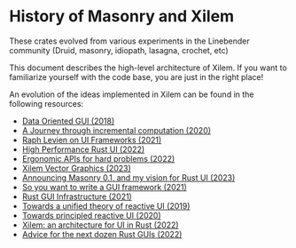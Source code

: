 # History of Masonry and Xilem

These crates evolved from various experiments in the Linebender community (Druid, masonry, idiopath, lasagna, crochet, etc)

This document describes the high-level architecture of Xilem.
If you want to familiarize yourself with the code base, you are just in the right place!

An evolution of the ideas implemented in Xilem can be found in the following resources:

- [Data Oriented GUI (2018)](https://www.youtube.com/watch?v=4YTfxresvS8)
- [A Journey through incremental computation (2020)](https://www.youtube.com/watch?v=DSuX-LIAU-I)
- [Raph Levien on UI Frameworks (2021)](https://www.youtube.com/watch?v=PwuwG2-0n3I)
- [High Performance Rust UI (2022)](https://www.youtube.com/watch?v=zVUTZlNCb8U)
- [Ergonomic APIs for hard problems (2022)](https://www.youtube.com/watch?v=Phk0C-kLlho&t=2706s)
- [Xilem Vector Graphics (2023)](https://www.youtube.com/watch?v=XjbVnwBtVEk)
- [Announcing Masonry 0.1, and my vision for Rust UI (2023)](https://poignardazur.github.io/2023/02/02/masonry-01-and-my-vision-for-rust-ui/)
- [So you want to write a GUI framework (2021)](https://www.cmyr.net/blog/gui-framework-ingredients.html)
- [Rust GUI Infrastructure (2021)](https://www.cmyr.net/blog/rust-gui-infra.html)
- [Towards a unified theory of reactive UI (2019)](https://raphlinus.github.io/ui/druid/2019/11/22/reactive-ui.html)
- [Towards principled reactive UI (2020)](https://raphlinus.github.io/rust/druid/2020/09/25/principled-reactive-ui.html)
- [Xilem: an architecture for UI in Rust (2022)](https://raphlinus.github.io/rust/gui/2022/05/07/ui-architecture.html)
- [Advice for the next dozen Rust GUIs (2022)](https://raphlinus.github.io/rust/gui/2022/07/15/next-dozen-guis.html)
